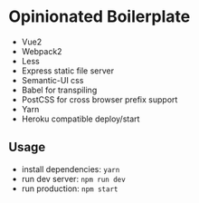 # Opinionated Boilerplate

- Vue2
- Webpack2
- Less
- Express static file server
- Semantic-UI css
- Babel for transpiling
- PostCSS for cross browser prefix support
- Yarn
- Heroku compatible deploy/start

## Usage

- install dependencies: ```yarn```
- run dev server: ```npm run dev```
- run production: ```npm start```
